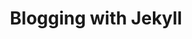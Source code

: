 ---
title: "Blogging with Jekyll"
subject: "workflows"
link: "https://www.philchodrow.com/PIC16B//posts/hello-jekyll"
order: 2
---